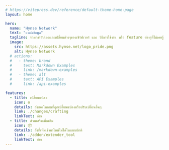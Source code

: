 ```yaml
---
# https://vitepress.dev/reference/default-theme-home-page
layout: home

hero:
  name: "Hynse Network"
  text: "แหล่งข้อมูล"
  tagline: รวมการอัปเดตและเปลี่ยนต่างๆของเซิร์ฟเวอร์ และ วิธีการใช้งาน หรือ feature ต่างๆที่ไม่เคยรู้ว่ามีในเซิร์ฟเวอร์
  image:
    src: https://assets.hynse.net/logo_pride.png
    alt: Hynse Network
  # actions:
  #   - theme: brand
  #     text: Markdown Examples
  #     link: /markdown-examples
  #   - theme: alt
  #     text: API Examples
  #     link: /api-examples

features:
  - title: เปลี่ยนแปลง
    icon: ⚙️
    details: ส่งของในเกมที่ถูกเปลี่ยนแปลงหรือปรับเปลี่ยนอื่นๆ
    link: ./changes/crafting
    linkText: อ่าน
  - title: ส่วนเสริมเพิ่มเติม
    icon: 📦
    details: สิ่งที่เพิ่มเข้ามาใหม่ไม่ได้ในแบบปกติ
    link: ./addon/extender_tool
    linkText: อ่าน
---
```



